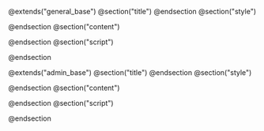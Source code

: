 @extends("general_base")
@section("title")  @endsection
@section("style")

@endsection
@section("content")

@endsection
@section("script")

@endsection



@extends("admin_base")
@section("title")  @endsection
@section("style")

@endsection
@section("content")

@endsection
@section("script")

@endsection